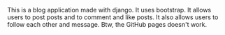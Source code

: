 This is a blog application made with django. It uses bootstrap. It allows users to post posts and to comment and like posts. It also allows users to follow each other and message. Btw, the GitHub pages doesn't work.
